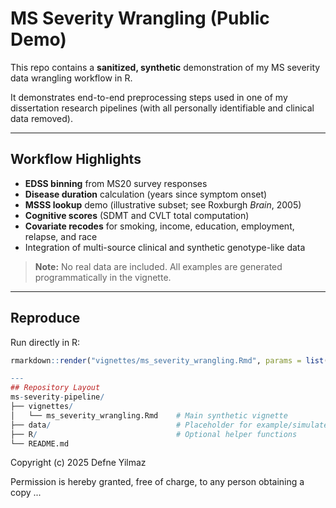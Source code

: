 # MS Severity Wrangling (Public Demo)

This repo contains a **sanitized, synthetic** demonstration of my MS severity data wrangling workflow in R.

It demonstrates end-to-end preprocessing steps used in one of my dissertation research pipelines (with all personally identifiable and clinical data removed).  

---

## Workflow Highlights
- **EDSS binning** from MS20 survey responses  
- **Disease duration** calculation (years since symptom onset)  
- **MSSS lookup** demo (illustrative subset; see Roxburgh *Brain*, 2005)  
- **Cognitive scores** (SDMT and CVLT total computation)  
- **Covariate recodes** for smoking, income, education, employment, relapse, and race  
- Integration of multi-source clinical and synthetic genotype-like data  

> **Note:** No real data are included. All examples are generated programmatically in the vignette.

---

## Reproduce
Run directly in R:
```r
rmarkdown::render("vignettes/ms_severity_wrangling.Rmd", params = list(seed = 42)) 

---
## Repository Layout
ms-severity-pipeline/
├── vignettes/
│   └── ms_severity_wrangling.Rmd    # Main synthetic vignette
├── data/                            # Placeholder for example/simulated data
├── R/                               # Optional helper functions
└── README.md


```

Copyright (c) 2025 Defne Yilmaz

Permission is hereby granted, free of charge, to any person obtaining a copy
...


